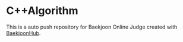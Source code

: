 # C++Algorithm
This is a auto push repository for Baekjoon Online Judge created with [BaekjoonHub](https://github.com/BaekjoonHub/BaekjoonHub).
